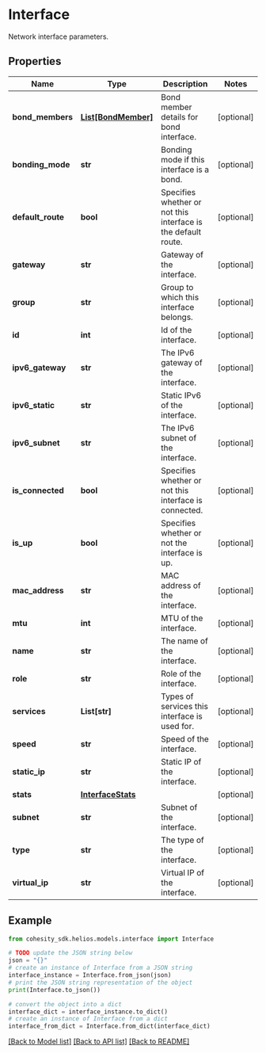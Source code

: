 # Interface

Network interface parameters.

## Properties

Name | Type | Description | Notes
------------ | ------------- | ------------- | -------------
**bond_members** | [**List[BondMember]**](BondMember.md) | Bond member details for bond interface. | [optional] 
**bonding_mode** | **str** | Bonding mode if this interface is a bond. | [optional] 
**default_route** | **bool** | Specifies whether or not this interface is the default route. | [optional] 
**gateway** | **str** | Gateway of the interface. | [optional] 
**group** | **str** | Group to which this interface belongs. | [optional] 
**id** | **int** | Id of the interface. | [optional] 
**ipv6_gateway** | **str** | The IPv6 gateway of the interface. | [optional] 
**ipv6_static** | **str** | Static IPv6 of the interface. | [optional] 
**ipv6_subnet** | **str** | The IPv6 subnet of the interface. | [optional] 
**is_connected** | **bool** | Specifies whether or not this interface is connected. | [optional] 
**is_up** | **bool** | Specifies whether or not the interface is up. | [optional] 
**mac_address** | **str** | MAC address of the interface. | [optional] 
**mtu** | **int** | MTU of the interface. | [optional] 
**name** | **str** | The name of the interface. | [optional] 
**role** | **str** | Role of the interface. | [optional] 
**services** | **List[str]** | Types of services this interface is used for. | [optional] 
**speed** | **str** | Speed of the interface. | [optional] 
**static_ip** | **str** | Static IP of the interface. | [optional] 
**stats** | [**InterfaceStats**](InterfaceStats.md) |  | [optional] 
**subnet** | **str** | Subnet of the interface. | [optional] 
**type** | **str** | The type of the interface. | [optional] 
**virtual_ip** | **str** | Virtual IP of the interface. | [optional] 

## Example

```python
from cohesity_sdk.helios.models.interface import Interface

# TODO update the JSON string below
json = "{}"
# create an instance of Interface from a JSON string
interface_instance = Interface.from_json(json)
# print the JSON string representation of the object
print(Interface.to_json())

# convert the object into a dict
interface_dict = interface_instance.to_dict()
# create an instance of Interface from a dict
interface_from_dict = Interface.from_dict(interface_dict)
```
[[Back to Model list]](../README.md#documentation-for-models) [[Back to API list]](../README.md#documentation-for-api-endpoints) [[Back to README]](../README.md)


